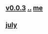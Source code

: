 ## [v0.0.3](https://github.com/littleflute/ENGLISH-IN-A-MINUTE/edit/master/files/2018/readme.md) [..](..) [me](https://littleflute.github.io/ENGLISH-IN-A-MINUTE/files/2018/)
## [july](july)
